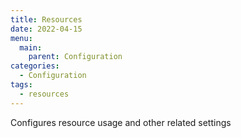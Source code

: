 ```yaml
---
title: Resources
date: 2022-04-15
menu:
  main:
    parent: Configuration
categories:
  - Configuration
tags:
  - resources
---
```


Configures resource usage and other related settings
